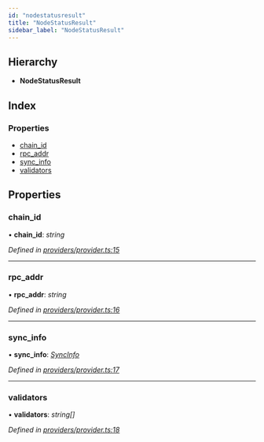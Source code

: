 ```yaml
---
id: "nodestatusresult"
title: "NodeStatusResult"
sidebar_label: "NodeStatusResult"
---
```


## Hierarchy

* **NodeStatusResult**

## Index

### Properties

* [chain_id](nodestatusresult.md#chain_id)
* [rpc_addr](nodestatusresult.md#rpc_addr)
* [sync_info](nodestatusresult.md#sync_info)
* [validators](nodestatusresult.md#validators)

## Properties

###  chain_id

• **chain_id**: *string*

*Defined in [providers/provider.ts:15](https://github.com/near/near-api-js/blob/88ad17d/src.ts/providers/provider.ts#L15)*

___

###  rpc_addr

• **rpc_addr**: *string*

*Defined in [providers/provider.ts:16](https://github.com/near/near-api-js/blob/88ad17d/src.ts/providers/provider.ts#L16)*

___

###  sync_info

• **sync_info**: *[SyncInfo](syncinfo.md)*

*Defined in [providers/provider.ts:17](https://github.com/near/near-api-js/blob/88ad17d/src.ts/providers/provider.ts#L17)*

___

###  validators

• **validators**: *string[]*

*Defined in [providers/provider.ts:18](https://github.com/near/near-api-js/blob/88ad17d/src.ts/providers/provider.ts#L18)*
